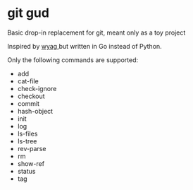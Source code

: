 # git gud

Basic drop-in replacement for git, meant only as a toy project

Inspired by [wyag](https://wyag.thb.lt/),but written in Go instead of Python.

Only the following commands are supported:

 - add
 - cat-file
 - check-ignore
 - checkout
 - commit
 - hash-object
 - init
 - log
 - ls-files
 - ls-tree
 - rev-parse
 - rm
 - show-ref
 - status
 - tag
